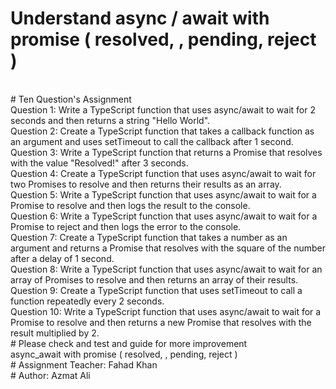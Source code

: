 # Understand async / await with promise ( resolved, , pending, reject )
<br>
# Ten Question's Assignment
<br>
Question 1: Write a TypeScript function that uses async/await to wait for 2 seconds and then returns a string "Hello World".
<br>
Question 2: Create a TypeScript function that takes a callback function as an argument and uses setTimeout to call the callback after 1 second.
<br>
Question 3: Write a TypeScript function that returns a Promise that resolves with the value "Resolved!" after 3 seconds.
<br>
Question 4: Create a TypeScript function that uses async/await to wait for two Promises to resolve and then returns their results as an array.
<br>
Question 5: Write a TypeScript function that uses async/await to wait for a Promise to resolve and then logs the result to the console.
<br>
Question 6: Write a TypeScript function that uses async/await to wait for a Promise to reject and then logs the error to the console.
<br>
Question 7: Create a TypeScript function that takes a number as an argument and returns a Promise that resolves with the square of the number after a delay of 1 second.
<br>
Question 8: Write a TypeScript function that uses async/await to wait for an array of Promises to resolve and then returns an array of their results.
<br>
Question 9: Create a TypeScript function that uses setTimeout to call a function repeatedly every 2 seconds.
<br>
Question 10: Write a TypeScript function that uses async/await to wait for a Promise to resolve and then returns a new Promise that resolves with the result multiplied by 2.
<br>
# Please check and test and guide for more improvement
<br>
async_await with promise ( resolved, , pending, reject )
<br>
# Assignment Teacher: Fahad Khan
<br>
# Author: Azmat Ali
